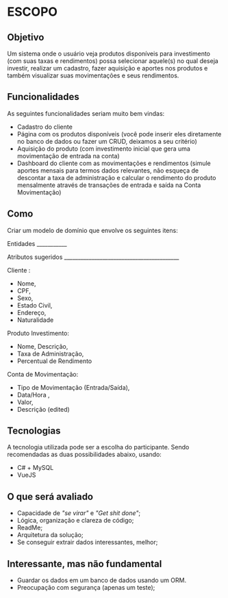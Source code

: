 # ESCOPO

## Objetivo

Um sistema onde o usuário veja produtos disponíveis para investimento (com suas taxas e rendimentos) possa selecionar aquele(s) no qual deseja investir, realizar um cadastro, fazer aquisição e aportes nos produtos e também visualizar suas movimentações e seus rendimentos.

## Funcionalidades

As seguintes funcionalidades seriam muito bem vindas:

- Cadastro do cliente
- Página com os produtos disponíveis (você pode inserir eles diretamente no banco de dados ou fazer um CRUD, deixamos a seu critério)
- Aquisição do produto (com investimento inicial que gera uma movimentação de entrada na conta)
- Dashboard do cliente com  as movimentações e  rendimentos (simule aportes mensais para termos dados relevantes, não esqueça de descontar a taxa de administração e calcular o rendimento do produto mensalmente através de transações de entrada e saída na Conta Movimentação)

## Como

Criar um modelo de domínio que envolve os seguintes itens:

Entidades \_\_\_\_\_\_\_\_\_\_\_

Atributos sugeridos    \_\_\_\_\_\_\_\_\_\_\_\_\_\_\_\_\_\_\_\_\_\_\_\_\_\_\_\_\_\_\_\_\_\_\_\_\_\_\_\_\_\_

Cliente :

- Nome,
- CPF,
- Sexo,
- Estado Civil,
- Endereço,
- Naturalidade



Produto Investimento:

- Nome, Descrição,
- Taxa de Administração,
- Percentual de Rendimento

Conta de Movimentação:

- Tipo de Movimentação (Entrada/Saída),
- Data/Hora ,
- Valor,
- Descrição (edited)

## Tecnologias

A tecnologia utilizada pode ser a escolha do participante. Sendo recomendadas as duas possibilidades abaixo, usando:

- C# + MySQL
- VueJS

## O que será avaliado

- Capacidade de _&quot;se virar&quot;_ e _&quot;Get shit done&quot;_;
- Lógica, organização e clareza de código;
- ReadMe;
- Arquitetura da solução;
- Se conseguir extrair dados interessantes, melhor;

## Interessante, mas não fundamental

- Guardar os dados em um banco de dados usando um ORM.
- Preocupação com segurança (apenas um teste);